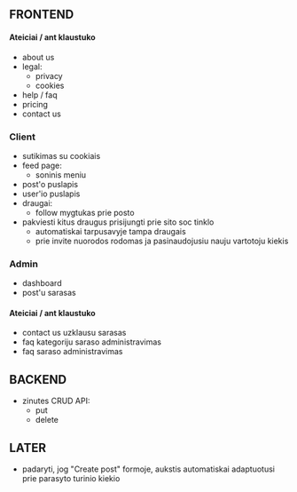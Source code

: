 ## FRONTEND

#### Ateiciai / ant klaustuko

-   about us
-   legal:
    -   privacy
    -   cookies
-   help / faq
-   pricing
-   contact us

### Client

-   sutikimas su cookiais
-   feed page:
    -   soninis meniu
-   post'o puslapis
-   user'io puslapis
-   draugai:
    -   follow mygtukas prie posto
-   pakviesti kitus draugus prisijungti prie sito soc tinklo
    -   automatiskai tarpusavyje tampa draugais
    -   prie invite nuorodos rodomas ja pasinaudojusiu nauju vartotoju kiekis

### Admin

-   dashboard
-   post'u sarasas

#### Ateiciai / ant klaustuko

-   contact us uzklausu sarasas
-   faq kategoriju saraso administravimas
-   faq saraso administravimas

## BACKEND

-   zinutes CRUD API:
    -   put
    -   delete

## LATER

-   padaryti, jog "Create post" formoje, aukstis automatiskai adaptuotusi prie parasyto turinio kiekio
